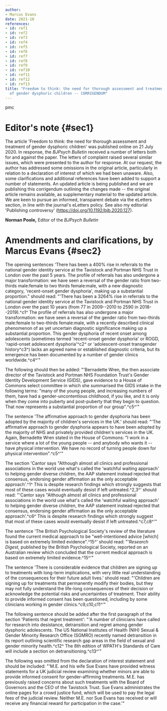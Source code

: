 ```yaml
---
author:
- Marcus Evans
date: 2021-10
references:
- id: ref1
- id: ref2
- id: ref3
- id: ref4
- id: ref5
- id: ref6
- id: ref7
- id: ref8
- id: ref9
- id: ref10
- id: ref11
- id: ref12
- id: ref13
title: "Freedom to think: the need for thorough assessment and treatment
  of gender dysphoric children -- CORRIGENDUM"
---
```


pmc

# Editor\'s note {#sec1}

The article 'Freedom to think: the need for thorough assessment and
treatment of gender dysphoric children' was published online on 21 July
2020. In response, the *BJPsych Bulletin* received a number of letters
both for and against the paper. The letters of complaint raised several
similar issues, which were presented to the author for response. At our
request, the author has addressed some omissions in the original
article, particularly in relation to a declaration of interest of which
we had been unaware. Also, some clarifications and additional references
have been added to support a number of statements. An updated article is
being published and we are publishing this corrigendum outlining the
changes made -- the original article remains available, as supplementary
material to the updated article. We are keen to pursue an informed,
transparent debate via the eLetters section, in line with the journal\'s
eLetters policy. See also my editorial 'Publishing controversy'
(<https://doi.org/10.1192/bjb.2020.127>).

**Norman Poole,** Editor of the *BJPsych Bulletin*

# Amendments and clarifications, by Marcus Evans {#sec2}

The opening sentences 'There has been a 400% rise in referrals to the
national gender identity service at the Tavistock and Portman NHS Trust
in London over the past 5 years. The profile of referrals has also
undergone a major transformation: we have seen a reversal of the gender
ratio from two-thirds male:female to two thirds female:male, with a new
diagnostic category, 'recent-onset gender dysphoria', making up a
substantial proportion." should read: "'There has been a 3264% rise in
referrals to the national gender identity service at the Tavistock and
Portman NHS Trust in London over the past 10 years (from 77 in
2009--2010 to 2590 in 2018--2019).^c1^ The profile of referrals has also
undergone a major transformation: we have seen a reversal of the gender
ratio from two-thirds male:female to two-thirds female:male, with a
recently described clinical phenomenon of as yet uncertain diagnostic
significance making up a substantial proportion. This gender dysphoria
of recent onset among adolescents (sometimes termed 'recent-onset gender
dysphoria' or ROGD, 'rapid-onset adolescent dysphoria'^c2^ or
'adolescent-onset transgender history^c3^) lacks an agreed name or
established diagnostic criteria, but its emergence has been documented
by a number of gender clinics worldwide.^c4^'"

The following should then be added: "'Bernadette Wren, the then
associate director of the Tavistock and Portman NHS Foundation Trust\'s
Gender Identity Development Service (GIDS), gave evidence to a House of
Commons select committee in which she summarised the GIDS intake in the
following terms: "many of the young people, and increasing numbers of
them, have had a gender-uncontentious childhood, if you like, and it is
only when they come into puberty and post-puberty that they begin to
question. That now represents a substantial proportion of our
group".^c5^'"

The sentence 'The affirmative approach to gender dysphoria has been
adopted by the majority of children\'s services in the UK.' should read:
"'The affirmative approach to gender dysphoria appears to have been
adopted by the majority of NHS and privately provided children\'s
services in the UK. Again, Bernadette Wren stated in the House of
Commons: "I work in a service where a lot of the young people -- and
anybody who wants it -- have physical intervention. We have no record of
turning people down for physical intervention".^c5^'"

The section 'Cantor says "Although almost all clinics and professional
associations in the world use what\'s called the 'watchful waiting
approach' to helping gender diverse children, the AAP statement instead
rejected that consensus, endorsing gender affirmation as the only
acceptable approach'.^1^ This is despite research findings which
strongly suggests that most of these cases would eventually desist if
left untreated.^2,3^' should read: "'Cantor says "Although almost all
clinics and professional associations in the world use what\'s called
the 'watchful waiting approach' to helping gender diverse children, the
AAP statement instead rejected that consensus, endorsing gender
affirmation as the only acceptable approach'.^c6^ This is despite
research findings which strongly suggest that most of these cases would
eventually desist if left untreated.^c7,c8^'"

The sentence 'The British Psychological Society\'s review of the
literature found the current medical approach to be "well-intentioned
advice \[which\] is based on extremely limited evidence".^15^' should
read: "'*Research Digest,* published by the British Psychological
Society, reported on an Australian review which concluded that the
current medical approach is based on extremely limited evidence.^15^'"

The sentence 'There is considerable evidence that children are signing
up to treatments with long-term implications, with very little real
understanding of the consequences for their future adult lives.' should
read: "'Children are signing up for treatments that permanently modify
their bodies, but they may not fully understand the life-long
consequences of their decision or acknowledge the potential risks and
uncertainties of treatment. Their ability to provide informed consent
has been questioned, including by some clinicians working in gender
clinics.^c9,c10,c11^'"

The following sentence should be added after the first paragraph of the
section 'Patients that regret treatment': "'A number of clinicians have
called for research into desistance, detransition and regret among
gender dysphoric adolescents. The US National Institutes of Health (NIH)
Sexual & Gender Minority Research Office (SGMRO) recently named
detransition in its report outlining scientific research gap areas in
the field of sexual and gender minority health.^c12^ The 8th edition of
WPATH\'s Standards of Care will include a section on
detransitioning.^c13^'"

The following was omitted from the declaration of interest statement and
should be included: "'M.E. and his wife Sue Evans have provided witness
statements for a UK judicial review examining whether minors are able to
provide informed consent for gender-affirming treatments. M.E. has
previously raised concerns about such treatments with the Board of
Governors and the CEO of the Tavistock Trust. Sue Evans administrates
the online pages for a crowd justice fund, which will be used to pay the
legal fees of the judicial review. Neither M.E. nor Sue Evans has
received or will receive any financial reward for participation in the
case.'"

